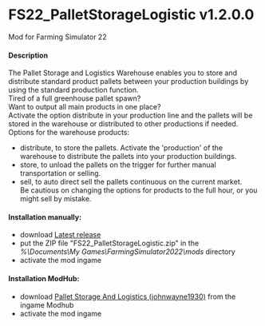 # FS22_PalletStorageLogistic v1.2.0.0
Mod for Farming Simulator 22 

#### Description
The Pallet Storage and Logistics Warehouse enables you to store and distribute standard product pallets between your production buildings by using the standard production function.  
Tired of a full greenhouse pallet spawn?  
Want to output all main products in one place?  
Activate the option distribute in your production line and the pallets will be stored in the warehouse or distributed to other productions if needed.  
Options for the warehouse products:  
* distribute, to store the pallets. Activate the 'production' of the warehouse to distribute the pallets into your production buildings.
* store, to unload the pallets on the trigger for further manual transportation or selling.
* sell, to auto direct sell the pallets continuous on the current market.  
Be cautious on changing the options for products to the full hour, or you might sell by mistake.

#### Installation manually:
* download [Latest release](https://github.com/johnwayne1930/FS22_PalletStorageLogistic/releases/latest)
* put the ZIP file "FS22_PalletStorageLogistic.zip" in the  
_%\Documents\My Games\FarmingSimulator2022\mods_ directory
* activate the mod ingame

#### Installation ModHub:
* download [Pallet Storage And Logistics (johnwayne1930)](https://farming-simulator.com/mod.php?mod_id=237594) from the ingame Modhub
* activate the mod ingame
